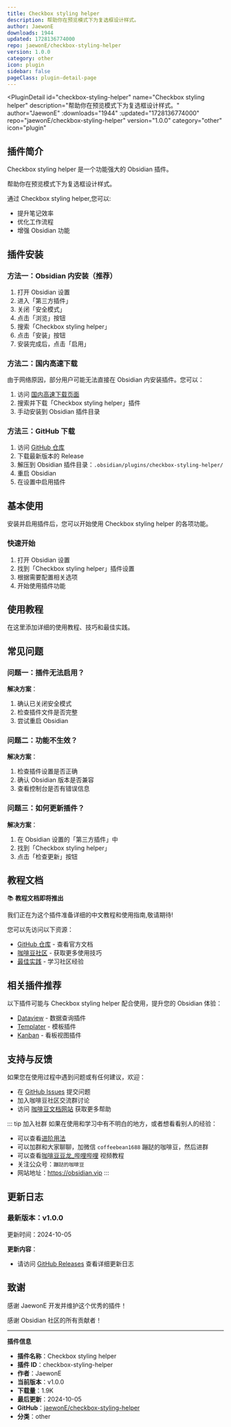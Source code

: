 ```yaml
---
title: Checkbox styling helper
description: 帮助你在预览模式下为复选框设计样式。
author: JaewonE
downloads: 1944
updated: 1728136774000
repo: jaewonE/checkbox-styling-helper
version: 1.0.0
category: other
icon: plugin
sidebar: false
pageClass: plugin-detail-page
---
```


<PluginDetail
  id="checkbox-styling-helper"
  name="Checkbox styling helper"
  description="帮助你在预览模式下为复选框设计样式。"
  author="JaewonE"
  :downloads="1944"
  :updated="1728136774000"
  repo="jaewonE/checkbox-styling-helper"
  version="1.0.0"
  category="other"
  icon="plugin"
>

<!-- AUTO_GENERATED_START -->
## 插件简介

Checkbox styling helper 是一个功能强大的 Obsidian 插件。

帮助你在预览模式下为复选框设计样式。

通过 Checkbox styling helper,您可以:

- 提升笔记效率
- 优化工作流程
- 增强 Obsidian 功能

<!-- AUTO_GENERATED_END -->

<!-- AUTO_GENERATED_START -->
## 插件安装

### 方法一：Obsidian 内安装（推荐）

1. 打开 Obsidian 设置
2. 进入「第三方插件」
3. 关闭「安全模式」
4. 点击「浏览」按钮
5. 搜索「Checkbox styling helper」
6. 点击「安装」按钮
7. 安装完成后，点击「启用」

### 方法二：国内高速下载

由于网络原因，部分用户可能无法直接在 Obsidian 内安装插件。您可以：

1. 访问 [国内高速下载页面](/zh/documentation/obsidian-plugins-download.html)
2. 搜索并下载「Checkbox styling helper」插件
3. 手动安装到 Obsidian 插件目录

### 方法三：GitHub 下载

1. 访问 [GitHub 仓库](https://github.com/jaewonE/checkbox-styling-helper)
2. 下载最新版本的 Release
3. 解压到 Obsidian 插件目录：`.obsidian/plugins/checkbox-styling-helper/`
4. 重启 Obsidian
5. 在设置中启用插件

## 基本使用

安装并启用插件后，您可以开始使用 Checkbox styling helper 的各项功能。

### 快速开始

1. 打开 Obsidian 设置
2. 找到「Checkbox styling helper」插件设置
3. 根据需要配置相关选项
4. 开始使用插件功能

<!-- AUTO_GENERATED_END -->

<!-- CUSTOM_CONTENT_START:tutorial -->
## 使用教程

在这里添加详细的使用教程、技巧和最佳实践。

<!-- CUSTOM_CONTENT_END:tutorial -->

<!-- SHARED_CONTENT_START -->
## 常见问题

### 问题一：插件无法启用？

**解决方案**：
1. 确认已关闭安全模式
2. 检查插件文件是否完整
3. 尝试重启 Obsidian

### 问题二：功能不生效？

**解决方案**：
1. 检查插件设置是否正确
2. 确认 Obsidian 版本是否兼容
3. 查看控制台是否有错误信息

### 问题三：如何更新插件？

**解决方案**：
1. 在 Obsidian 设置的「第三方插件」中
2. 找到「Checkbox styling helper」
3. 点击「检查更新」按钮

## 教程文档

📚 **教程文档即将推出**

我们正在为这个插件准备详细的中文教程和使用指南,敬请期待!

您可以先访问以下资源：
- [GitHub 仓库](https://github.com/jaewonE/checkbox-styling-helper) - 查看官方文档
- [咖啡豆社区](/zh/bases/) - 获取更多使用技巧
- [最佳实践](/zh/best-practices/) - 学习社区经验

## 相关插件推荐

以下插件可能与 Checkbox styling helper 配合使用，提升您的 Obsidian 体验：

- [Dataview](/zh/plugins/dataview.html) - 数据查询插件
- [Templater](/zh/plugins/templater-obsidian.html) - 模板插件
- [Kanban](/zh/plugins/obsidian-kanban.html) - 看板视图插件

## 支持与反馈

如果您在使用过程中遇到问题或有任何建议，欢迎：

- 在 [GitHub Issues](https://github.com/jaewonE/checkbox-styling-helper/issues) 提交问题
- 加入咖啡豆社区交流群讨论
- 访问 [咖啡豆文档网站](https://obsidian.vip) 获取更多帮助

::: tip 加入社群
如果在使用和学习中有不明白的地方，或者想看看别人的经验：
- 可以查看[进阶用法](/zh/advanced)
- 可以加群和大家聊聊，加微信 `coffeebean1688` 蹦跶的咖啡豆，然后进群
- 可以查看[咖啡豆豆龙_哔哩哔哩](https://space.bilibili.com/618777356) 视频教程
- 关注公众号：`蹦跶的咖啡豆`
- 网站地址：https://obsidian.vip
:::
<!-- SHARED_CONTENT_END -->

<!-- AUTO_GENERATED_START -->
## 更新日志

### 最新版本：v1.0.0

更新时间：2024-10-05

**更新内容**：
- 请访问 [GitHub Releases](https://github.com/jaewonE/checkbox-styling-helper/releases) 查看详细更新日志

## 致谢

感谢 JaewonE 开发并维护这个优秀的插件！

感谢 Obsidian 社区的所有贡献者！

---

**插件信息**
- **插件名称**：Checkbox styling helper
- **插件 ID**：checkbox-styling-helper
- **作者**：JaewonE
- **当前版本**：v1.0.0
- **下载量**：1.9K
- **最后更新**：2024-10-05
- **GitHub**：[jaewonE/checkbox-styling-helper](https://github.com/jaewonE/checkbox-styling-helper)
- **分类**：other
<!-- AUTO_GENERATED_END -->

</PluginDetail>

